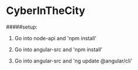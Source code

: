 # CyberInTheCity

#####setup:

1. Go into node-api and 'npm install'

2. Go into angular-src and 'npm install'

3. Go into angular-src and 'ng update @angular/cli'